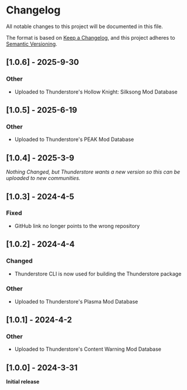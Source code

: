 # Changelog

All notable changes to this project will be documented in this file.

The format is based on [Keep a Changelog](https://keepachangelog.com/en/1.1.0/),
and this project adheres to [Semantic Versioning](https://semver.org/spec/v2.0.0.html).

## [1.0.6] - 2025-9-30

### Other

- Uploaded to Thunderstore's Hollow Knight: Silksong Mod Database

## [1.0.5] - 2025-6-19

### Other
- Uploaded to Thunderstore's PEAK Mod Database

## [1.0.4] - 2025-3-9

*Nothing Changed, but Thunderstore wants a new version so this can be uploaded to new communities.*

## [1.0.3] - 2024-4-5

### Fixed
- GitHub link no longer points to the wrong repository

## [1.0.2] - 2024-4-4

### Changed
- Thunderstore CLI is now used for building the Thunderstore package

### Other
- Uploaded to Thunderstore's Plasma Mod Database

## [1.0.1] - 2024-4-2

### Other
- Uploaded to Thunderstore's Content Warning Mod Database

## [1.0.0] - 2024-3-31

**Initial release**